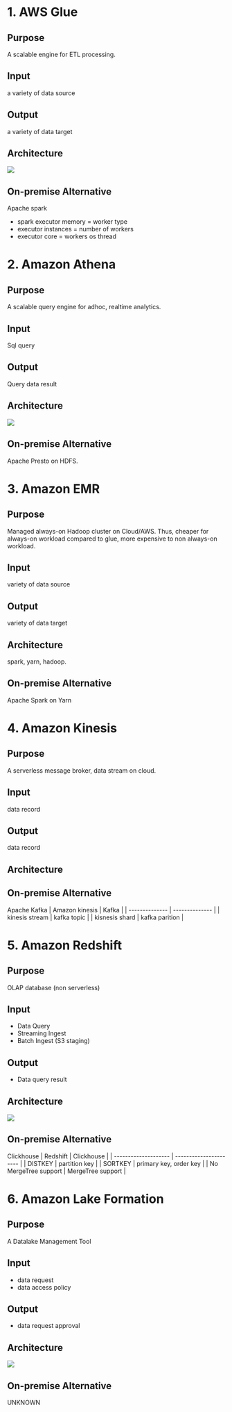 # 1. AWS Glue 
## Purpose
A scalable engine for ETL processing.

## Input
a variety of data source
## Output
a variety of data target

## Architecture 
![](aws-glue-arch.drawio.svg)

## On-premise Alternative
Apache spark 

- spark executor memory = worker type
- executor instances = number of workers
- executor core = workers os thread



# 2. Amazon Athena
## Purpose
A scalable query engine for adhoc, realtime analytics.

## Input
Sql query

## Output
Query data result

## Architecture 
![](aws-athena-arch.drawio.svg)

## On-premise Alternative
Apache Presto on HDFS.


# 3. Amazon EMR
## Purpose
Managed always-on Hadoop cluster on Cloud/AWS. Thus, cheaper for always-on workload compared to glue, more expensive to non always-on workload.
## Input
variety of data source
## Output
variety of data target
## Architecture 
spark, yarn, hadoop.
## On-premise Alternative
Apache Spark on Yarn

# 4. Amazon Kinesis
## Purpose
A serverless message broker, data stream on cloud.
## Input
data record
## Output
data record
## Architecture 
## On-premise Alternative
Apache Kafka
| Amazon kinesis | Kafka          |
| -------------- | -------------- |
| kinesis stream | kafka topic    |
| kisnesis shard | kafka parition |

# 5. Amazon Redshift
## Purpose
OLAP database (non serverless)

## Input
- Data Query
- Streaming Ingest
- Batch Ingest (S3 staging)
## Output
- Data query result

## Architecture 
![](aws-redshift.drawio.svg)
## On-premise Alternative
Clickhouse
| Redshift             | Clickhouse             |
| -------------------- | ---------------------- |
| DISTKEY              | partition key          |
| SORTKEY              | primary key, order key |
| No MergeTree support | MergeTree support      |


# 6. Amazon Lake Formation
## Purpose
A Datalake Management Tool

## Input
- data request
- data access policy 

## Output
- data request approval

## Architecture
![](aws-lake-formation.drawio.svg)

## On-premise Alternative
UNKNOWN